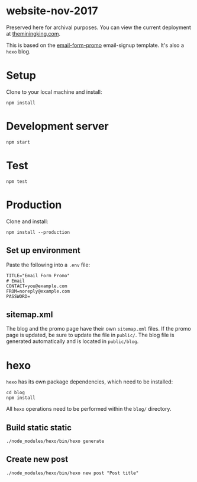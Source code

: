 website-nov-2017
================

Preserved here for archival purposes. You can view the current deployment at [theminingking.com](https://theminingking.com).

This is based on the [email-form-promo](https://github.com/RaphaelDeLaGhetto/email-form-promo) email-signup template. It's also a `hexo` blog.

# Setup

Clone to your local machine and install:

```
npm install
```

# Development server

```
npm start
```

# Test

```
npm test
```

# Production                   

Clone and install:             

```
npm install --production       
```

## Set up environment          
  
Paste the following into a `.env` file:
  
```
TITLE="Email Form Promo"
# Email
CONTACT=you@example.com
FROM=noreply@example.com
PASSWORD=
```

## sitemap.xml

The blog and the promo page have their own `sitemap.xml` files. If the promo page is updated, be sure to update the file in `public/`. The blog file is generated automatically and is located in `public/blog`.

# hexo

`hexo` has its own package dependencies, which need to be installed:

```
cd blog
npm install
```

All `hexo` operations need to be performed within the `blog/` directory.

## Build static static

```
./node_modules/hexo/bin/hexo generate
```

## Create new post

```
./node_modules/hexo/bin/hexo new post "Post title"
```

